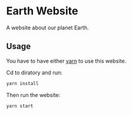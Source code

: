 # Earth Website
A website about our planet Earth.


## Usage
You have to have either [yarn](https://classic.yarnpkg.com/en/docs/install/) to use this website. 

Cd to diratory and run:
```sh
yarn install
```

Then run the website:
```sh
yarn start
```